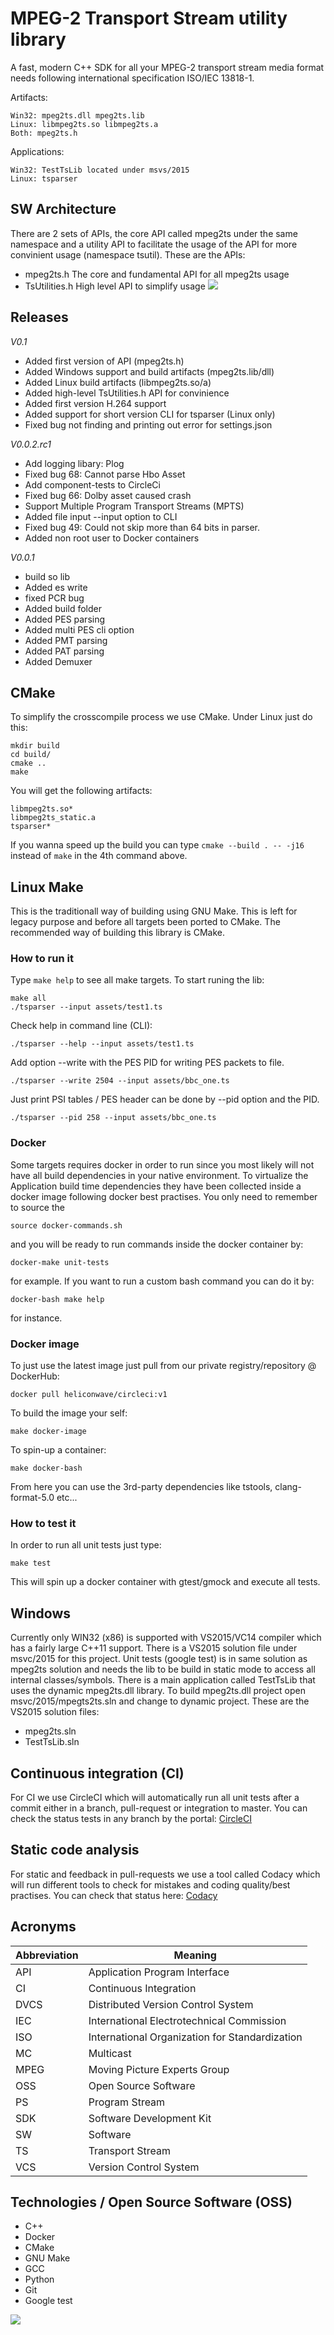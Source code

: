 # MPEG-2 Transport Stream utility library
A fast, modern C++ SDK for all your MPEG-2 transport stream media format needs following
international specification ISO/IEC 13818-1.

Artifacts:
```
Win32: mpeg2ts.dll mpeg2ts.lib
Linux: libmpeg2ts.so libmpeg2ts.a
Both: mpeg2ts.h
```
Applications:
```
Win32: TestTsLib located under msvs/2015
Linux: tsparser
```

## SW Architecture
There are 2 sets of APIs, the core API called mpeg2ts under the same namespace and a utility API to facilitate the usage of the API for more convinient usage (namespace tsutil). These are the APIs:
* mpeg2ts.h    The core and fundamental API for all mpeg2ts usage
* TsUtilities.h High level API to simplify usage
![](Ts-lib_SW_Architecture.png)

## Releases
*V0.1*

* Added first version of API (mpeg2ts.h)
* Added Windows support and build artifacts (mpeg2ts.lib/dll)
* Added Linux build artifacts (libmpeg2ts.so/a)
* Added high-level TsUtilities.h API for convinience
* Added first version H.264 support
* Added support for short version CLI for tsparser (Linux only)
* Fixed bug not finding and printing out error for settings.json

*V0.0.2.rc1*

* Add logging libary: Plog
* Fixed bug 68: Cannot parse Hbo Asset
* Add component-tests to CircleCi
* Fixed bug 66: Dolby asset caused crash
* Support Multiple Program Transport Streams (MPTS)
* Added file input --input option to CLI
* Fixed bug 49: Could not skip more than 64 bits in parser.
* Added non root user to Docker containers

*V0.0.1*

* build so lib
* Added es write
* fixed PCR bug
* Added build folder
* Added PES parsing
* Added multi PES cli option
* Added PMT parsing
* Added PAT parsing
* Added Demuxer

## CMake
To simplify the crosscompile process we use CMake. Under Linux just do this:
```
mkdir build
cd build/
cmake ..
make
```
You will get the following artifacts:
```
libmpeg2ts.so*
libmpeg2ts_static.a
tsparser*
```
If you wanna speed up the build you can type `cmake --build . -- -j16` instead of `make` in the 4th command above.

## Linux Make
This is the traditionall way of building using GNU Make. This is left for legacy purpose and before all targets been ported to CMake. The recommended way of building this library is CMake.

### How to run it
Type `make help` to see all make targets. To start runing the lib:
```
make all
./tsparser --input assets/test1.ts
```
Check help in command line (CLI):
```
./tsparser --help --input assets/test1.ts
```
Add option --write with the PES PID for writing PES packets to file.
```
./tsparser --write 2504 --input assets/bbc_one.ts
```
Just print PSI tables / PES header can be done by --pid option and the PID.
```
./tsparser --pid 258 --input assets/bbc_one.ts
```

### Docker
Some targets requires docker in order to run since you most likely will not have
all build dependencies in your native environment. To virtualize the Application
build time dependencies they have been collected inside a docker image following
docker best practises. You only need to remember to source the 
```
source docker-commands.sh
```
and you will be ready to run commands inside the docker container by:
```
docker-make unit-tests
```
for example.
If you want to run a custom bash command you can do it by:
```
docker-bash make help
```
for instance.

### Docker image
To just use the latest image just pull from our private registry/repository @ DockerHub:
```
docker pull heliconwave/circleci:v1
```
To build the image your self:
```
make docker-image
```
To spin-up a container:
```
make docker-bash
```
From here you can use the 3rd-party dependencies like
tstools, clang-format-5.0 etc...

### How to test it
In order to run all unit tests just type:
```
make test
```
This will spin up a docker container with gtest/gmock and execute all tests.

## Windows
Currently only WIN32 (x86) is supported with VS2015/VC14 compiler which has a fairly large C++11 support. 
There is a VS2015 solution file under msvc/2015 for this project. Unit tests (google test) is in same solution as 
mpeg2ts solution and needs the lib to be build in static mode to access all internal classes/symbols. There is a main application
called TestTsLib that uses the dynamic mpeg2ts.dll library. To build mpeg2ts.dll project open msvc/2015/mpegts2ts.sln and
change to dynamic project. These are the VS2015 solution files:
* mpeg2ts.sln
* TestTsLib.sln

## Continuous integration (CI)
For CI we use CircleCI which will automatically run all unit tests after a commit either
in a branch, pull-request or integration to master. You can check the status tests in any
branch by the portal:
[CircleCI](https://circleci.com/gh/skullanbones/ts-lib)

## Static code analysis
For static and feedback in pull-requests we use a tool called Codacy which will run different
tools to check for mistakes and coding quality/best practises. You can check that status here:
[Codacy](https://app.codacy.com/app/skullanbones/ts-lib/dashboard)

## Acronyms
| Abbreviation  | Meaning                             |
|---------------|-------------------------------------|
| API           | Application Program Interface       |
| CI            | Continuous Integration              |
| DVCS          | Distributed Version Control System  |
| IEC           | International Electrotechnical Commission  |
| ISO           | International Organization for Standardization  |
| MC            | Multicast                           |
| MPEG          | Moving Picture Experts Group        |
| OSS           | Open Source Software                |
| PS            | Program Stream                      |
| SDK           | Software Development Kit            |
| SW            | Software                            |
| TS            | Transport Stream                    |
| VCS           | Version Control System              |


## Technologies / Open Source Software (OSS)
* C++
* Docker
* CMake
* GNU Make
* GCC
* Python
* Git
* Google test

![](ts_lib_oss.png)

